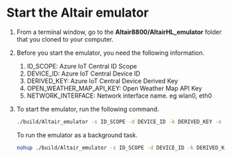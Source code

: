# Start the Altair emulator

1. From a terminal window, go to the **Altair8800/AltairHL_emulator** folder that you cloned to your computer.
1. Before you start the emulator, you need the following information.

    1. ID_SCOPE: Azure IoT Central ID Scope
    1. DEVICE_ID: Azure IoT Central Device ID
    1. DERIVED_KEY: Azure IoT Central Device Derived Key
    1. OPEN_WEATHER_MAP_API_KEY: Open Weather Map API Key
    1. NETWORK_INTERFACE: Network interface name. eg wlan0, eth0

1. To start the emulator, run the following command.

    ```bash
    ./build/Altair_emulator -s ID_SCOPE -d DEVICE_ID -k DERIVED_KEY -o OPEN_WEATHER_MAP_API_KEY -n NETWORK_INTERFACE
    ```

    To run the emulator as a background task.

    ```bash
    nohup ./build/Altair_emulator -s ID_SCOPE -d DEVICE_ID -k DERIVED_KEY -o OPEN_WEATHER_MAP_API_KEY -n NETWORK_INTERFACE &
    ```
